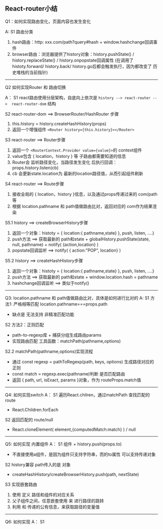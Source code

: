 ## React-router小结

Q1：如何实现路由变化，页面内容也发生变化

A:
S1 路由分类
  1. hash路由：http: xxx.com/path?query#hash  + window.hashchange回调事件
  2. browser路由：浏览器提供了history对象：history.pushState() / history.replaceState() / history.onpopstate回调属性 (在调用了 histoty.forward/ history.back/ history.go后都会触发执行，因为都改变了 历史堆栈的当前指针)

-----------------------------
Q2  如何实现Router 和 路由切换

A：
S1 react路由使用分层架构，自底向上依次是 `history --> react-router -->  react-router-dom` 结构

S2 react-router-dom ==> BrowserRouter/HashRouter 步骤
  1.  this.history = history.createHashHistory(props)
  2. 返回一个增强组件 `<Router history={this.history}></Router>`

S3 react-router ==> Router步骤
  1. 返回一个 `<RouterContext.Provider value={value}>`的 context组件
  2. value包含  { location，history } 等 子路由都需要知道的信息
  3. Router会 监听路径变化，当路径发生变化 后执行回调：props.history.listen(cb)
  4. cb 会更新state.location为 最新的location路径值，从而引起组件刷新

S4  react-router ==> Route步骤
  1. 接收全局的 { location，history }信息，以及通过props传递过来的 com/path等
  2. 根据 location.pathname 和  path值做路由比对，返回对应的 com作为结果渲染


S5.1  history ==> createBrowserHistory步骤
  1. 返回一个对象：histoty = { location:{ pathname,state} }, push, listen, ....}
  2. push方法 ==> 获取最新的 path和state +  globalHistory.pushState(state, null, pathname) +   notify( {action,location} )
  3. popstate回调监听 ==>  notify( { action:"POP", location} )

S5.2 history ==> createHashHistory步骤
  1. 返回一个对象：histoty = { location:{ pathname,state} }, push, listen, ....}
  2. push方法 ==> 获取最新的 path和state + window.location.hash = pathname
  3. hashchange回调监听 ==>  类似于notify()
     
-------
Q3: location.pathname 和 path值做路由比对，具体是如何进行比对的
A:
S1 方法1: 严格相等匹配 location.pathname===props.path
  - 缺点是 无法支持 非精准匹配功能

S2 方法2：正则匹配
  - path-to-regexp库 + 捕获分组生成路由params
  - 实现路由匹配 工具函数：matchPath(pathname,options)

S2.2 matchPath(pathname,options)实现流程
  - 通过 const regexp = pathToRegexp(path, keys, options) 生成路径对应的正则
  -  const match = regexp.exec(pathname)判断 是否匹配路由
  -  返回 { path, url, isExact, params }对象，作为 routeProps.match值

-----------------------------
Q4: 如何实现switch
A：
S1 遍历React.chilren，通过matchPath 查找匹配的route
  - React.Children.forEach

S2 返回匹配的 route/null
  - React.cloneElement( element,{computedMatch:match} ) / null


-----------------------------
Q5: 如何实现 <Link>内置组件
A：
S1 <a>组件 +  history.push(props.to)
  - 不直接使用a组件，是因为<a>组件只支持字符串，而<Link>的to属性 可以支持传递对象

S2 history兼容 path传入的是 对象
  - createHashHistory/createBrowserHistory.push(path, nextState)

S3 实现嵌套路由
  1.  使用 <route>定义 路径和组件的对应关系
  2. 父子组件之间，任意嵌套使用 <Link>来 进行路径的跳转
  3. 利用 <Switch> 和 <Router> 传递的公有信息，来获取路径的变量值


-----------------------------
Q6: 如何实现 
A：
S1 